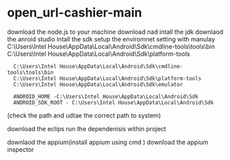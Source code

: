 # open_url-cashier-main
 
download the node.js to your machine
download nad intall the jdk
downlaod the anroid studio 
intall the sdk
setup the enviromnet setting with manulay
	C:\Users\Intel House\AppData\Local\Android\Sdk\cmdline-tools\tools\bin
      C:\Users\Intel House\AppData\Local\Android\Sdk\platform-tools

      C:\Users\Intel House\AppData\Local\Android\Sdk\cmdline-tools\tools\bin
      C:\Users\Intel House\AppData\Local\Android\Sdk\platform-tools
      C:\Users\Intel House\AppData\Local\Android\Sdk\emulator

      ANDROID_HOME -C:\Users\Intel House\AppData\Local\Android\Sdk
      ANDROID_SDK_ROOT - C:\Users\Intel House\AppData\Local\Android\Sdk

(check the path and udtae the correct path to system)

download the eclips
run the dependenisis within project

downlaod the appium(install appium using cmd )
download the appium inspector

